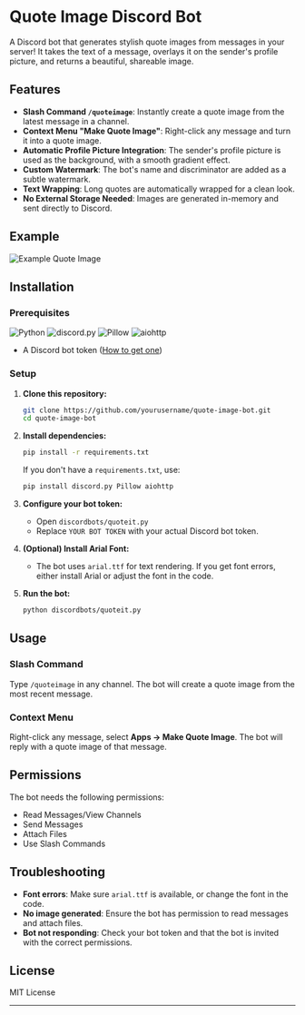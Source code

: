 # Quote Image Discord Bot

A Discord bot that generates stylish quote images from messages in your server!
It takes the text of a message, overlays it on the sender's profile picture, and returns a beautiful, shareable image.

## Features

- **Slash Command `/quoteimage`**: Instantly create a quote image from the latest message in a channel.
- **Context Menu "Make Quote Image"**: Right-click any message and turn it into a quote image.
- **Automatic Profile Picture Integration**: The sender's profile picture is used as the background, with a smooth gradient effect.
- **Custom Watermark**: The bot's name and discriminator are added as a subtle watermark.
- **Text Wrapping**: Long quotes are automatically wrapped for a clean look.
- **No External Storage Needed**: Images are generated in-memory and sent directly to Discord.

## Example

![Example Quote Image](https://media.discordapp.net/attachments/1266372345761890348/1370105243911589960/quote_image.png?ex=681e4971&is=681cf7f1&hm=9e0b41277b5262cd7c7dceaac98779a73d9c8e8af91a6a763ca7c5db3abdce7a&=&format=webp&quality=lossless)

## Installation

### Prerequisites

![Python](https://img.shields.io/badge/Python-3.8%2B-blue?logo=python&logoColor=white)
![discord.py](https://img.shields.io/badge/discord.py-%3E%3D2.0-blueviolet?logo=python)
![Pillow](https://img.shields.io/badge/Pillow-%3E%3D8.0-yellow?logo=pillow)
![aiohttp](https://img.shields.io/badge/aiohttp-%3E%3D3.7-blue?logo=python)

- A Discord bot token ([How to get one](https://discord.com/developers/applications))

### Setup

1. **Clone this repository:**
   ```bash
   git clone https://github.com/yourusername/quote-image-bot.git
   cd quote-image-bot
   ```

2. **Install dependencies:**
   ```bash
   pip install -r requirements.txt
   ```

   If you don't have a `requirements.txt`, use:
   ```bash
   pip install discord.py Pillow aiohttp
   ```

3. **Configure your bot token:**
   - Open `discordbots/quoteit.py`
   - Replace `YOUR BOT TOKEN` with your actual Discord bot token.

4. **(Optional) Install Arial Font:**
   - The bot uses `arial.ttf` for text rendering. If you get font errors, either install Arial or adjust the font in the code.

5. **Run the bot:**
   ```bash
   python discordbots/quoteit.py
   ```

## Usage

### Slash Command

Type `/quoteimage` in any channel. The bot will create a quote image from the most recent message.

### Context Menu

Right-click any message, select **Apps → Make Quote Image**. The bot will reply with a quote image of that message.

## Permissions

The bot needs the following permissions:

- Read Messages/View Channels
- Send Messages
- Attach Files
- Use Slash Commands

## Troubleshooting

- **Font errors**: Make sure `arial.ttf` is available, or change the font in the code.
- **No image generated**: Ensure the bot has permission to read messages and attach files.
- **Bot not responding**: Check your bot token and that the bot is invited with the correct permissions.

## License

MIT License

---

